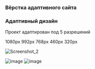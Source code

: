 ### Вёрстка адаптивного сайта

### Адаптивный дизайн

 Проект адаптирован под 5 разрешений

 1080px
 992px
 768px
 460px
 320px

![Screenshot_2](https://user-images.githubusercontent.com/105659797/187728891-8cf89ef1-2b36-4c20-bfd7-19d40688c9ba.jpg)

![image](https://user-images.githubusercontent.com/105659797/187728991-a0bcb755-d2bd-4d03-8dbf-0cb5eff1cbfa.png) ![image](https://user-images.githubusercontent.com/105659797/187729233-08fae016-8d1f-4657-bd0f-a00c6520d7c4.png)

